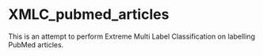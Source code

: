 # XMLC_pubmed_articles
This is an attempt to perform Extreme Multi Label Classification on labelling PubMed articles.
